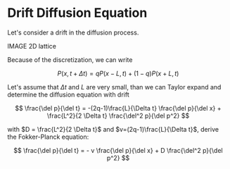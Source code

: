 # Drift Diffusion Equation

Let's consider a drift in the diffusion process. 

IMAGE 2D lattice

Because of the discretization, we can write

$$
P(x,t+\Delta t) = q P(x-L,t) + (1-q) P(x+L,t)
$$

Let's assume that $\Delta t$ and $L$ are very small, than we can Taylor expand and determine the diffusion equation with drift

$$
\frac{\del p}{\del t} = -(2q-1)\frac{L}{\Delta t} \frac{\del p}{\del x} + \frac{L^2}{2 \Delta t} \frac{\del^2 p}{\del p^2}
$$

with $D = \frac{L^2}{2 \Delta t}$ and $v=(2q-1)\frac{L}{\Delta t}$, derive the Fokker-Planck equation:

$$
\frac{\del p}{\del t} = - v \frac{\del p}{\del x} + D \frac{\del^2 p}{\del p^2}
$$
